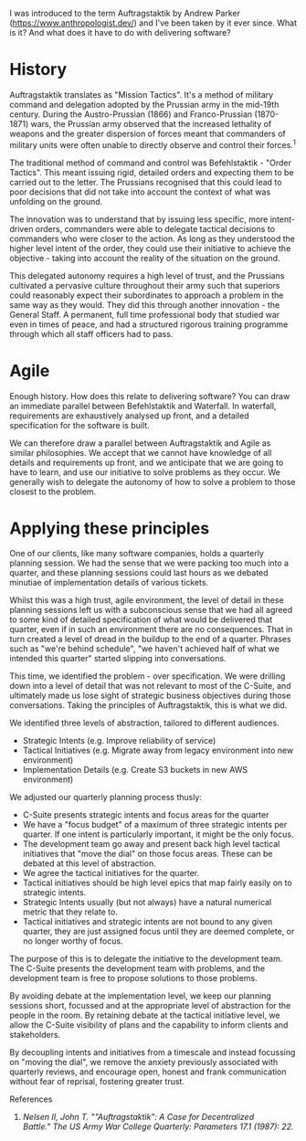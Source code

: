 I was introduced to the term Auftragstaktik by Andrew Parker (https://www.anthropologist.dev/) and I've been taken by it ever since. What is it? And what does it have to do with delivering software?

# History

Auftragstaktik translates as "Mission Tactics". It's a method of military command and delegation adopted by the Prussian army in the mid-19th century. During the Austro-Prussian (1866) and Franco-Prussian (1870-1871) wars, the Prussian army observed that the increased lethality of weapons and the greater dispersion of forces meant that commanders of military units were often unable to directly observe and control their forces.$^1$

The traditional method of command and control was Befehlstaktik - "Order Tactics". This meant  issuing rigid, detailed orders and expecting them to be carried out to the letter. The Prussians recognised that this could lead to poor decisions that did not take into account the context of what was unfolding on the ground.

The innovation was to understand that by issuing less specific, more intent-driven orders, commanders were able to delegate tactical decisions to commanders who were closer to the action. As long as they understood the higher level intent of the order, they could use their initiative to achieve the objective - taking into account the reality of the situation on the ground. 

This delegated autonomy requires a high level of trust, and the Prussians cultivated a pervasive culture throughout their army such that superiors could reasonably expect their subordinates to approach a problem in the same way as they would. They did this through another innovation - the General Staff. A permanent, full time professional body that studied war even in times of peace, and had a structured rigorous training programme through which all staff officers had to pass.

# Agile

Enough history. How does this relate to delivering software? You can draw an immediate parallel between Befehlstaktik and Waterfall. In waterfall, requirements are exhaustively analysed up front, and a detailed specification for the software is built. 

We can therefore draw a parallel between Auftragstaktik and Agile as similar philosophies. We accept that we cannot have knowledge of all details and requirements up front, and we anticipate that we are going to have to learn, and use our initiative to solve problems as they occur. We generally wish to delegate the autonomy of how to solve a problem to those closest to the problem.

# Applying these principles

One of our clients, like many software companies, holds a quarterly planning session. We had the sense that we were packing too much into a quarter, and these planning sessions could last hours as we debated minutiae of implementation details of various tickets.

Whilst this was a high trust, agile environment, the level of detail in these planning sessions left us with a subconscious sense that we had all agreed to some kind of detailed specification of what would be delivered that quarter, even if in such an environment there are no consequences. That in turn created a level of dread in the buildup to the end of a quarter. Phrases such as "we're behind schedule", "we haven't achieved half of what we intended this quarter" started slipping into conversations. 

This time, we identified the problem - over specification. We were drilling down into a level of detail that was not relevant to most of the C-Suite, and ultimately made us lose sight of strategic business objectives during those conversations. Taking the principles of Auftragstaktik, this is what we did.

We identified three levels of abstraction, tailored to different audiences. 

- Strategic Intents (e.g. Improve reliability of service)
- Tactical Initiatives (e.g. Migrate away from legacy environment into new environment)
- Implementation Details (e.g. Create S3 buckets in new AWS environment)

We adjusted our quarterly planning process thusly:

- C-Suite presents strategic intents and focus areas for the quarter
- We have a "focus budget" of a maximum of three strategic intents per quarter. If one intent is particularly important, it might be the only focus.
- The development team go away and present back high level tactical initiatives that "move the dial" on those focus areas. These can be debated at this level of abstraction.
- We agree the tactical initiatives for the quarter.
- Tactical initiatives should be high level epics that map fairly easily on to strategic intents.
- Strategic Intents usually (but not always) have a natural numerical metric that they relate to.
- Tactical initiatives and strategic intents are not bound to any given quarter, they are just assigned focus until they are deemed complete, or no longer worthy of focus.

The purpose of this is to delegate the initiative to the development team. The C-Suite presents the development team with problems, and the development team is free to propose solutions to those problems.

By avoiding debate at the implementation level, we keep our planning sessions short, focussed and at the appropriate level of abstraction for the people in the room. By retaining debate at the tactical initiative level, we allow the C-Suite visibility of plans and the capability to inform clients and stakeholders.

By decoupling intents and initiatives from a timescale and instead focussing on "moving the dial", we remove the anxiety previously associated with quarterly reviews, and encourage open, honest and frank communication without fear of reprisal, fostering greater trust.

References
1. *Nelsen II, John T. ""Auftragstaktik": A Case for Decentralized Battle." The US Army War College Quarterly: Parameters 17.1 (1987): 22.*